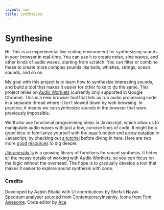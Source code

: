 ```yaml
---
layout: nav
title: Synthesine
---
```


# Synthesine

Hi! This is an experimental live coding environment for synthesizing sounds in your browser in real-time. You can use it to create noise, sine waves, and other kinds of audio waves, starting from scratch. You can filter or combine these to create more complex sounds like bells, whistles, strings, ocean sounds, and so on.

My goal with this project is to learn how to synthesize interesting sounds, and build a tool that makes it easier for other folks to do the same. This project relies on [Audio Worklets](https://developers.google.com/web/updates/2017/12/audio-worklet) (currently only supported in Google Chrome). This is a new browser tool that lets us run audio processing code in a separate thread where it isn't slowed down by web browsing. In practice, it means we can synthesize sounds in the browser that were previously impossible.

We'll also use functional programming ideas in Javascript, which allow us to manipulate audio waves with just a few, concise lines of code. It might be a good idea to familiarize yourself with the [map](https://developer.mozilla.org/en-US/docs/Web/JavaScript/Reference/Global_Objects/Array/map) function and [arrow notation](https://developer.mozilla.org/en-US/docs/Web/JavaScript/Reference/Functions/Arrow_functions) in Javascript, by checking out [a tutorial](https://www.discovermeteor.com/blog/understanding-javascript-map/) before diving in here. Here are two more [good](https://www.youtube.com/watch?v=H4awPsyugS0&list=PLRqwX-V7Uu6aAEUqu96Newc-7qpuh-cxc&index=1) [resources](https://www.youtube.com/watch?v=e-5obm1G_FY) to dig deeper.


[/libraries/ds.js](https://github.com/aatishb/synthesine/blob/master/libraries/dsp.js) is a growing library of functions for sound synthesis. It hides all the messy details of working with Audio Worklets, so you can focus on the logic without the overhead. The hope is to gradually develop a tool that makes it easier to explore sound synthesis with code.

### Credits

Developed by Aatish Bhatia with UI contributions by Shefali Nayak. Spectrum analyser sourced from [ContemporaryInsanity](https://codepen.io/ContemporaryInsanity/pen/Mwvqpb).
Icons from [Font Awesome](https://fontawesome.com/icons).
Code editor by [Ace](https://ace.c9.io/).
